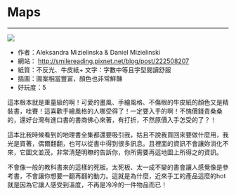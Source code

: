 # Maps
---
![](https://images-na.ssl-images-amazon.com/images/I/61R8qAXeCAL._SX365_BO1,204,203,200_.jpg)

+ 作者：Aleksandra Mizielinska & Daniel Mizielinski
+ 網站： http://smilereading.pixnet.net/blog/post/222508207
+ 紙質：不反光、牛皮紙+ 文字：字數中等且字型閱讀舒服
+ 插圖：圖案相當豐富，顏色也非常鮮豔
+ 好玩度：5

這本根本就是重量級的啊！可愛的畫風、手繪風格、不傷眼的牛皮紙的顏色又是精裝書，哇賽！這喜歡手繪風格的人哪受得了！一定要入手的啊！不愧價錢貴桑桑的，還好台灣有進口書的書商佛心來著，有打折，不然原價入手怎受的了？！

這本比我時候看到的地理書全集都還要吸引我，姑且不說我買回來要做什麼用，我光是買著，偶爾翻翻，也可以從書中得到很多訊息。且裡面的資訊不會讓妳消化不來，它圖文並茂，非常清楚明瞭的告訴你，你所需要再這地圖上所得之的資訊。

不會像一般的教科書來的這樣的死板。太死板、太一成不變的書會讓人感覺像是參考書，不會讓你想要一翻再翻的動力。這就是為什麼，近來手工的產品這麼的hot就是因為它讓人感受到溫度，不再是冷冷的一件物品而已！
